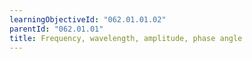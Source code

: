 ```yaml
---
learningObjectiveId: "062.01.01.02"
parentId: "062.01.01"
title: Frequency, wavelength, amplitude, phase angle
---
```


